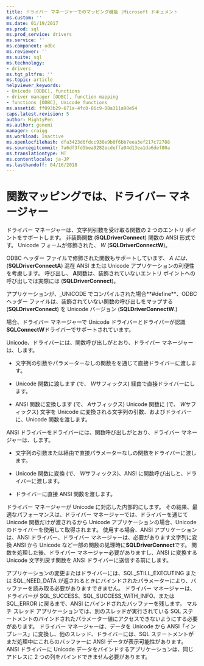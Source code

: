 ```yaml
---
title: ドライバー マネージャーでのマッピング機能 |Microsoft ドキュメント
ms.custom: ''
ms.date: 01/19/2017
ms.prod: sql
ms.prod_service: drivers
ms.service: ''
ms.component: odbc
ms.reviewer: ''
ms.suite: sql
ms.technology:
- drivers
ms.tgt_pltfrm: ''
ms.topic: article
helpviewer_keywords:
- Unicode [ODBC], functions
- driver manager [ODBC], function mapping
- functions [ODBC], Unicode functions
ms.assetid: ff093b29-671a-4fc0-86c9-08a311a98e54
caps.latest.revision: 5
author: MightyPen
ms.author: genemi
manager: craigg
ms.workload: Inactive
ms.openlocfilehash: dfa3423d6fdcc930e9b0f6bb7eea3ef217c72788
ms.sourcegitcommit: 7a6df3fd5bea9282ecdeffa94d13ea1da6def80a
ms.translationtype: MT
ms.contentlocale: ja-JP
ms.lasthandoff: 04/16/2018
---
```

# <a name="function-mapping-in-the-driver-manager"></a>関数マッピングでは、ドライバー マネージャー
ドライバー マネージャーは、文字列引数を受け取る関数の 2 つのエントリ ポイントをサポートします。 非装飾関数 (**SQLDriverConnect**) 関数の ANSI 形式です。 Unicode フォームが修飾された、 *W* (**SQLDriverConnectW**)。  
  
 ODBC ヘッダー ファイルで修飾された関数もサポートしています、 *A には、* (**SQLDriverConnectA**) 混在 ANSI または Unicode アプリケーションの利便性を考慮します。 呼び出し、 **A**関数は、装飾されていないエントリ ポイントへの呼び出しでは実際には (**SQLDriverConnect**)。  
  
 アプリケーションが、_UNICODE でコンパイルされた場合**#define**、ODBC ヘッダー ファイルは、装飾されていない関数の呼び出しをマップする (**SQLDriverConnect**) を Unicode バージョン (**SQLDriverConnectW**.)  
  
 場合、ドライバー マネージャーで Unicode ドライバーとドライバーが認識**SQLConnectW**ドライバーでサポートされています。  
  
 Unicode、ドライバーには、関数呼び出しがとおり、ドライバー マネージャーは、します。  
  
-   文字列の引数やパラメーターなしの関数をを通じて直接ドライバーに渡します。  
  
-   Unicode 関数に渡します (で、 *W*サフィックス) 経由で直接ドライバーにします。  
  
-   ANSI 関数に変換します (で、 *A*サフィックス) Unicode 関数に (で、 *W*サフィックス) 文字を Unicode に変換される文字列の引数、およびドライバーに、Unicode 関数を渡します。  
  
 ANSI ドライバーをドライバーには、関数呼び出しがとおり、ドライバー マネージャーは、します。  
  
-   文字列の引数または経由で直接パラメーターなしの関数をドライバーに渡します。  
  
-   Unicode 関数に変換 (で、 *W*サフィックス)、ANSI に関数呼び出しと、ドライバーに渡します。  
  
-   ドライバーに直接 ANSI 関数を渡します。  
  
 ドライバー マネージャーが Unicode に対応した内部的にします。 その結果、最適なパフォーマンスは、ドライバー マネージャーでは、ドライバーを通じて Unicode 関数だけが渡されるから Unicode アプリケーションの場合、Unicode のドライバーを使用して取得されます。 使用する場合、ANSI アプリケーションは、ANSI ドライバー、ドライバー マネージャーは、必要があります文字列に変換 ANSI から Unicode など一部の関数の処理時に**SQLDriverConnect**です。 関数を処理した後、ドライバー マネージャー必要がありますし、ANSI に変換する Unicode 文字列戻す関数を ANSI ドライバーに送信する前にします。  
  
 アプリケーションの変更またはドライバーには、SQL_STILL_EXECUTING または SQL_NEED_DATA が返されるときにバインドされたパラメーターにより、バッファーを読み取る必要がありますできません。 ドライバー マネージャーは、ドライバーが SQL_SUCCESS、SQL_SUCCESS_WITH_INFO、または SQL_ERROR に戻るまで、ANSI にバインドされたバッファーを残します。 マルチ スレッド アプリケーションでは、別のスレッドが実行されている SQL ステートメントのバインドされたパラメーター値にアクセスできないようにする必要があります。 ドライバー マネージャーは、データを Unicode から ANSI「インプレース」に変換し、他のスレッド、ドライバーには、SQL ステートメントがまだ処理中にこれらのバッファーに ANSI データが表示可能性があります。 ANSI ドライバーに Unicode データをバインドするアプリケーションは、同じアドレスに 2 つの列をバインドできません必要があります。
